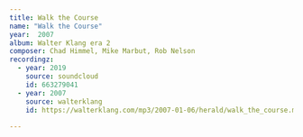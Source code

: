 ```yaml
---
title: Walk the Course
name: "Walk the Course"
year:  2007
album: Walter Klang era 2
composer: Chad Himmel, Mike Marbut, Rob Nelson
recordingz:
  - year: 2019
    source: soundcloud
    id: 663279041
  - year: 2007
    source: walterklang
    id: https://walterklang.com/mp3/2007-01-06/herald/walk_the_course.mp3
 
---
```



